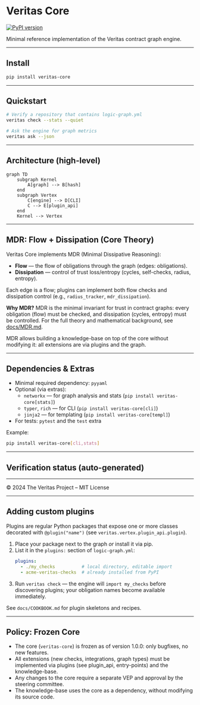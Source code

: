 # Veritas Core

[![PyPI version](https://img.shields.io/pypi/v/veritas-core.svg?style=flat-square)](https://pypi.org/project/veritas-core/)

Minimal reference implementation of the Veritas contract graph engine.

---
## Install
```bash
pip install veritas-core
```

---
## Quickstart

```bash
# Verify a repository that contains logic-graph.yml
veritas check --stats --quiet

# Ask the engine for graph metrics
veritas ask --json
```

---
## Architecture (high-level)
```mermaid
graph TD
    subgraph Kernel
        A[graph] --> B[hash]
    end
    subgraph Vertex
        C[engine] --> D[CLI]
        C --> E[plugin_api]
    end
    Kernel --> Vertex
```

---
## MDR: Flow + Dissipation (Core Theory)

Veritas Core implements MDR (Minimal Dissipative Reasoning):
- **Flow** — the flow of obligations through the graph (edges: obligations).
- **Dissipation** — control of trust loss/entropy (cycles, self-checks, radius, entropy).

Each edge is a flow; plugins can implement both flow checks and dissipation control (e.g., `radius_tracker`, `mdr_dissipation`).

**Why MDR?** MDR is the minimal invariant for trust in contract graphs: every obligation (flow) must be checked, and dissipation (cycles, entropy) must be controlled. For the full theory and mathematical background, see [docs/MDR.md](docs/MDR.md).

MDR allows building a knowledge-base on top of the core without modifying it: all extensions are via plugins and the graph.

---
## Dependencies & Extras

- Minimal required dependency: `pyyaml`
- Optional (via extras):
  - `networkx` — for graph analysis and stats (`pip install veritas-core[stats]`)
  - `typer`, `rich` — for CLI (`pip install veritas-core[cli]`)
  - `jinja2` — for templating (`pip install veritas-core[templ]`)
- For tests: `pytest` and the `test` extra

Example:
```bash
pip install veritas-core[cli,stats]
```

---
## Verification status (auto-generated)
<!-- STATUS-START -->
<!-- STATUS-END -->

---
© 2024 The Veritas Project – MIT License

---
## Adding custom plugins

Plugins are regular Python packages that expose one or more classes decorated with `@plugin("name")` (see `veritas.vertex.plugin_api.plugin`).

1. Place your package next to the graph *or* install it via pip.
2. List it in the `plugins:` section of `logic-graph.yml`:
   ```yaml
   plugins:
     - ./my_checks          # local directory, editable import
     - acme-veritas-checks  # already installed from PyPI
   ```
3. Run `veritas check` — the engine will `import my_checks` before discovering plugins; your obligation names become available immediately.

See `docs/COOKBOOK.md` for plugin skeletons and recipes.

---
## Policy: Frozen Core

- The core (`veritas-core`) is frozen as of version 1.0.0: only bugfixes, no new features.
- All extensions (new checks, integrations, graph types) must be implemented via plugins (see plugin_api, entry-points) and the knowledge-base.
- Any changes to the core require a separate VEP and approval by the steering committee.
- The knowledge-base uses the core as a dependency, without modifying its source code.
